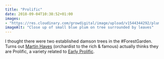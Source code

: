 ```yaml
---
title: "Prolific"
date: 2018-09-04T10:38:52+01:00
images: 
- "https://res.cloudinary.com/growdigital/image/upload/v1544344292/plum-29516501417.jpg"
imageAlt: "Close up of small blue plum on tree surrounded by leaves"
---
```


I thought there were two established damson trees in the #ForestGarden. Turns out [Martin Hayes](https://www.theapplemancan.uk) (orchardist to the rich & famous) actually thinks they are Prolific, a variety related to [Early Prolific](https://www.orangepippin.com/plums/rivers-early-prolific). 
